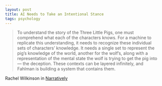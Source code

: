 ```yaml
---
layout: post
title: AI Needs to Take an Intentional Stance
tags: psychology
---
```


> To understand the story of the Three Little Pigs, one must comprehend what each of the characters knows. For a machine to replicate this understanding, it needs to recognize these individual sets of characters’ knowledge. It needs a single set to represent the pig’s knowledge of the world, another for the wolf’s, along with a representation of the mental state the wolf is trying to get the pig into — the deception. These contexts can be layered infinitely, and Fahlman is building a system that contains them.

 Rachel Wilkinson in [Narratively]
 
 [Narratively]: http://nxt.fm/1dKyq4s
